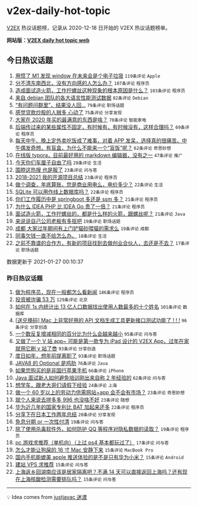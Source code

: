 # v2ex-daily-hot-topic

[V2EX](https://www.v2ex.com/) 热议话题榜，记录从 2020-12-18 日开始的 V2EX 热议话题榜单。

**网站版：[V2EX daily hot topic web](https://realleonardo.github.io/v2ex-daily-hot-topic-web/)**

## 今日热议话题

<!-- TODAY BEGIN -->

1. [用惯了 M1 发现 window 在未来会是个电子垃圾](https://www.v2ex.com/t/748450) `119条评论` `Apple`
1. [分不清东南西北，没有方向感的人怎么办？](https://www.v2ex.com/t/748429) `107条评论` `程序员`
1. [造成面试造火箭，工作拧螺丝这种现象的根本原因是什么？](https://www.v2ex.com/t/748372) `103条评论` `程序员`
1. [来自 debian 团队的各大语言性能测试数据](https://www.v2ex.com/t/748518) `82条评论` `Debian`
1. [“有问题问群里”，结果没人回…](https://www.v2ex.com/t/748364) `79条评论` `职场话题`
1. [感觉贷款炒股的人贼多 心动了](https://www.v2ex.com/t/748577) `75条评论` `分享发现`
1. [大家在 2020 年买的最满意的东西是啥？](https://www.v2ex.com/t/748542) `70条评论` `智能家电`
1. [后端传过来的某些属性不固定，有时候有，有时候没有，这样合理吗？](https://www.v2ex.com/t/748527) `69条评论` `程序员`
1. [每天中午、晚上定外卖吃饭成了难事，对着 APP 发呆，选择真的很痛苦。中午偶发奇想，有盲盒，为什么不能来一个“盲饭”呢？](https://www.v2ex.com/t/748487) `62条评论` `奇思妙想`
1. [在线版 typora，目前最好用的 markdown 编辑器，没有之一](https://www.v2ex.com/t/748439) `47条评论` `推广`
1. [今天你们车厘子自由了吗](https://www.v2ex.com/t/748365) `28条评论` `生活`
1. [围脖这热搜 也是服了](https://www.v2ex.com/t/748700) `23条评论` `问与答`
1. [2018-2021 我的开源项目总结](https://www.v2ex.com/t/748618) `23条评论` `程序员`
1. [做个调查，年底算账，您是商业用电么，电价多少？](https://www.v2ex.com/t/748489) `22条评论` `生活`
1. [SQLite 可以用作线上数据库吗？](https://www.v2ex.com/t/748360) `22条评论` `程序员`
1. [你们工作履历中是 springboot 多还是 ssm 多？](https://www.v2ex.com/t/748369) `21条评论` `程序员`
1. [为什么 IDEA PHP 比 IDEA Go 贵了一倍？](https://www.v2ex.com/t/748368) `21条评论` `程序员`
1. [面试造火箭，工作拧螺丝的，都是什么样的火箭，跟螺丝呢？](https://www.v2ex.com/t/748363) `21条评论` `Java`
1. [来说说自己公司老板有多抠吧](https://www.v2ex.com/t/748502) `19条评论` `职场话题`
1. [成都 大家过年期间有上门铲猫砂喂猫的需求么](https://www.v2ex.com/t/748375) `19条评论` `成都`
1. [同事欠钱一直不给怎么办。](https://www.v2ex.com/t/748410) `18条评论` `生活`
1. [之前不靠谱的合作方，有新的项目找到去做创业合伙人，去还是不去？](https://www.v2ex.com/t/748587) `17条评论` `职场话题`

数据更新于 2021-01-27 00:10:37

<!-- TODAY END -->

### 昨日热议话题

<!-- YESTERDAY BEGIN -->

1. [做为程序员，现在一般都怎么看新闻](https://www.v2ex.com/t/748028) `186条评论` `程序员`
1. [投资被诈骗 53 万](https://www.v2ex.com/t/748301) `129条评论` `北京`
1. [如何在 1s 内统计出 13 亿人口数据找出使用人数最多的十个姓名](https://www.v2ex.com/t/748059) `101条评论` `数据库`
1. [[送兑换码] Mac 上非常好用的 API 文档生成工具更新接口测试功能了 ! ! !](https://www.v2ex.com/t/748203) `96条评论` `分享创造`
1. [一个数反复增减相同的百分比为什么会越来越小](https://www.v2ex.com/t/748021) `95条评论` `问与答`
1. [又做了一个 V 站 app~ 可能是第一款专为 iPad 设计的 V2EX App，过年在家就用它刷 v 站了😎](https://www.v2ex.com/t/748037) `93条评论` `分享创造`
1. [度日如年，想年前提离职了](https://www.v2ex.com/t/748016) `93条评论` `职场话题`
1. [JAVA8 的 Optional 是鸡肋](https://www.v2ex.com/t/748167) `76条评论` `Java`
1. [如果您购买的是非国行苹果手机](https://www.v2ex.com/t/748129) `66条评论` `iPhone`
1. [Java 面试新人如何避免培训刚出来自称 2 年经验的](https://www.v2ex.com/t/748164) `62条评论` `问与答`
1. [想学车，跟老大哥们请假下经验](https://www.v2ex.com/t/748190) `24条评论` `上海`
1. [做一个 60 岁以上的劳动力供需网站+app 会不会有市场？](https://www.v2ex.com/t/748206) `23条评论` `奇思妙想`
1. [就个人来说去拼多多 996 也没啥不好](https://www.v2ex.com/t/748131) `23条评论` `随想`
1. [华为近几年的国家专利比 BAT 加起来还多](https://www.v2ex.com/t/748113) `22条评论` `程序员`
1. [分享下在日本工作两年总结](https://www.v2ex.com/t/748274) `20条评论` `分享发现`
1. [免息分期 or 一次性付清](https://www.v2ex.com/t/748319) `19条评论` `问与答`
1. [除了使用杀毒软件外，如何防护 QQ 等程序对隐私数据的读取？](https://www.v2ex.com/t/748229) `19条评论` `程序员`
1. [pc 游戏求推荐（单机向）（上过 ps4 基本都玩过了）](https://www.v2ex.com/t/748083) `17条评论` `问与答`
1. [怎么才能让狗屎的 16 寸 Mac 安静下来](https://www.v2ex.com/t/748330) `15条评论` `MacBook Pro`
1. [国内手机能媲美 apple 推送体验的是不是只有华为小米？](https://www.v2ex.com/t/748292) `15条评论` `Android`
1. [建站 VPS 求推荐](https://www.v2ex.com/t/748261) `15条评论` `问与答`
1. [上海返乡回湖南应该是居家隔离吧？不满 14 天可以直接返回上海吗？还有现在上海核酸检测需要排队吗？](https://www.v2ex.com/t/748055) `15条评论` `问与答`

<!-- YESTERDAY END -->

---

💡 Idea comes from [justjavac 迷渡](https://github.com/justjavac/)
